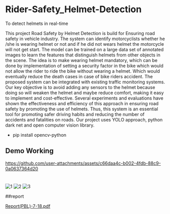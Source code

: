 # Rider-Safety_Helmet-Detection
To detect helmets in real-time

This project Road Safety by Helmet Detection is build for Ensuring road safety in vehicle industry. The system 
can identify motorcyclists whether he /she is wearing helmet or not and if he did not wears helmet the motorcycle 
will not get start. The model can be trained on a large data set of annotated images to learn the features that 
distinguish helmets from other objects in the scene. The idea is to make wearing helmet mandatory, which can be 
done by implementation of setting a security factor in the bike which would not allow the rider to ride the bike 
without wearing a helmet. Which would eventually reduce the death cases in case of bike riders accident. The 
proposed system can be integrated with existing traffic monitoring systems. Our key objective is to avoid adding 
any sensors to the helmet because doing so will weaken the helmet and maybe reduce comfort, making it easy to 
implement and cost-effective. Several experiments and evaluations have shown the effectiveness and efficiency 
of this approach in ensuring road safety by promoting the use of helmets. Thus, this system is an essential tool for 
promoting safer driving habits and reducing the number of accidents and fatalities on roads. Our project uses 
YOLO approach, python dark net and open computer vision library.

* pip install opencv-python
## Demo Working

https://github.com/user-attachments/assets/c66daa4c-b002-4fdb-88c9-0a0637364d20





#
![1](https://github.com/user-attachments/assets/a3553c2d-1a53-4daa-8a98-e38a908906e2)
![2](https://github.com/user-attachments/assets/94003518-faef-471c-a1ea-e7f553533e2a)
![3](https://github.com/user-attachments/assets/dc61dbf8-59d4-41a0-9c84-094fd3405796)


##report 


[Report(PBL)-7-18.pdf](https://github.com/user-attachments/files/17382319/Report.PBL.-7-18.pdf)
